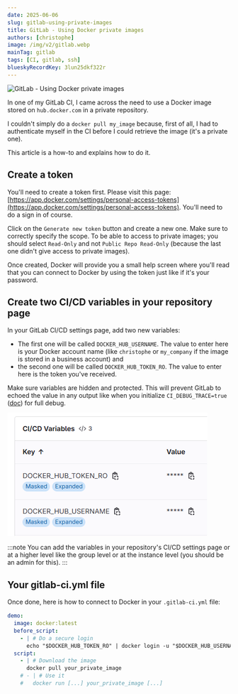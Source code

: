 ```yaml
---
date: 2025-06-06
slug: gitlab-using-private-images
title: GitLab - Using Docker private images
authors: [christophe]
image: /img/v2/gitlab.webp
mainTag: gitlab
tags: [CI, gitlab, ssh]
blueskyRecordKey: 3lun25dkf322r
---
```

![GitLab - Using Docker private images](/img/v2/gitlab.webp)

In one of my GitLab CI, I came across the need to use a Docker image stored on `hub.docker.com` in a private repository.

I couldn't simply do a `docker pull my_image` because, first of all, I had to authenticate myself in the CI before I could retrieve the image (it's a private one).

This article is a how-to and explains how to do it.

<!-- truncate -->

## Create a token

You'll need to create a token first. Please visit this page: [https://app.docker.com/settings/personal-access-tokens](https://app.docker.com/settings/personal-access-tokens). You'll need to do a sign in of course.

Click on the `Generate new token` button and create a new one. Make sure to correctly specify the scope. To be able to access to private images; you should select `Read-Only` and not `Public Repo Read-Only` (because the last one didn't give access to private images).

Once created, Docker will provide you a small help screen where you'll read that you can connect to Docker by using the token just like if it's your password.

## Create two CI/CD variables in your repository page

In your GitLab CI/CD settings page, add two new variables:

* The first one will be called `DOCKER_HUB_USERNAME`. The value to enter here is your Docker account name (like `christophe` or `my_company` if the image is stored in a business account) and
* the second one will be called `DOCKER_HUB_TOKEN_RO`. The value to enter here is the token you've received.

Make sure variables are hidden and protected. This will prevent GitLab to echoed the value in any output like when you initialize `CI_DEBUG_TRACE=true` ([doc](https://docs.gitlab.com/ci/variables/variables_troubleshooting/#enable-debug-logging)) for full debug.

![The two variables have been created](./images/variables.png)

:::note
You can add the variables in your repository's CI/CD settings page or at a higher level like the group level or at the instance level (you should be an admin for this).
:::

## Your gitlab-ci.yml file

Once done, here is how to connect to Docker in your `.gitlab-ci.yml` file:

<Snippet filename=".gitlab-ci.yml">

```yaml
demo:
  image: docker:latest
  before_script:
    - | # Do a secure login
      echo "$DOCKER_HUB_TOKEN_RO" | docker login -u "$DOCKER_HUB_USERNAME" --password-stdin
  script:
    - | # Download the image
      docker pull your_private_image
    # - | # Use it
    #   docker run [...] your_private_image [...]
```

</Snippet>
